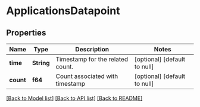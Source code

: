 # ApplicationsDatapoint

## Properties
Name | Type | Description | Notes
------------ | ------------- | ------------- | -------------
**time** | **String** | Timestamp for the related count. | [optional] [default to null]
**count** | **f64** | Count associated with timestamp | [optional] [default to null]

[[Back to Model list]](../README.md#documentation-for-models) [[Back to API list]](../README.md#documentation-for-api-endpoints) [[Back to README]](../README.md)


